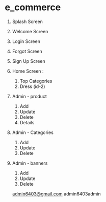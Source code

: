 # e_commerce

1. Splash Screen
2. Welcome Screen
3. Login Screen
4. Forgot Screen
5. Sign Up Screen
6. Home Screen : 
    1. Top Categories
    2.  Dress (id-2)


10. Admin - product
    1. Add
    2. Update
    3. Delete
    4. Details
11. Admin - Categories
    1. Add
    2. Update
    3. Delete

11. Admin - banners
    1. Add
    2. Update
    3. Delete


    admin6403@gmail.com
    admin6403admin